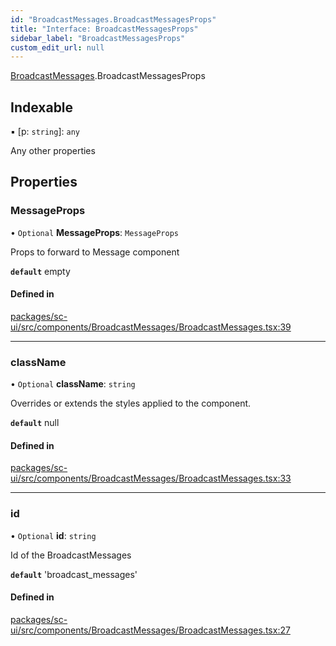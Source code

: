 ```yaml
---
id: "BroadcastMessages.BroadcastMessagesProps"
title: "Interface: BroadcastMessagesProps"
sidebar_label: "BroadcastMessagesProps"
custom_edit_url: null
---
```


[BroadcastMessages](../modules/BroadcastMessages.md).BroadcastMessagesProps

## Indexable

▪ [p: `string`]: `any`

Any other properties

## Properties

### MessageProps

• `Optional` **MessageProps**: `MessageProps`

Props to forward to Message component

**`default`** empty

#### Defined in

[packages/sc-ui/src/components/BroadcastMessages/BroadcastMessages.tsx:39](https://github.com/selfcommunity/community-ui/blob/e8a635a/packages/sc-ui/src/components/BroadcastMessages/BroadcastMessages.tsx#L39)

___

### className

• `Optional` **className**: `string`

Overrides or extends the styles applied to the component.

**`default`** null

#### Defined in

[packages/sc-ui/src/components/BroadcastMessages/BroadcastMessages.tsx:33](https://github.com/selfcommunity/community-ui/blob/e8a635a/packages/sc-ui/src/components/BroadcastMessages/BroadcastMessages.tsx#L33)

___

### id

• `Optional` **id**: `string`

Id of the BroadcastMessages

**`default`** 'broadcast_messages'

#### Defined in

[packages/sc-ui/src/components/BroadcastMessages/BroadcastMessages.tsx:27](https://github.com/selfcommunity/community-ui/blob/e8a635a/packages/sc-ui/src/components/BroadcastMessages/BroadcastMessages.tsx#L27)
